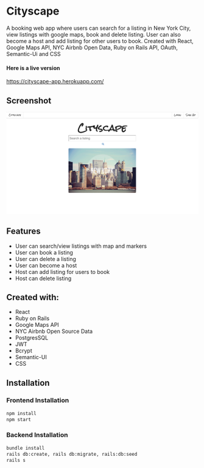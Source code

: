 # Cityscape
A booking web app where users can search for a listing in New York City, view listings with google maps, book and delete listing. User can also become a host and add listing for other users to book. Created with React, Google Maps API, NYC Airbnb Open Data, Ruby on Rails API, OAuth, Semantic-Ui and CSS

#### Here is a live version
https://cityscape-app.herokuapp.com/

## Screenshot 

![Landing](https://raw.githubusercontent.com/sunnytano/Cityscape-frontend/master/public/screenshot.png)

## Features

* User can search/view listings with map and markers
* User can book a listing
* User can delete a listing 
* User can become a host
* Host can add listing for users to book
* Host can delete listing

## Created with: 

* React
* Ruby on Rails 
* Google Maps API
* NYC Airbnb Open Source Data
* PostgresSQL
* JWT
* Bcrypt
* Semantic-UI
* CSS

## Installation

### Frontend Installation
```
npm install
npm start
```
### Backend Installation
```
bundle install
rails db:create, rails db:migrate, rails:db:seed
rails s
```


